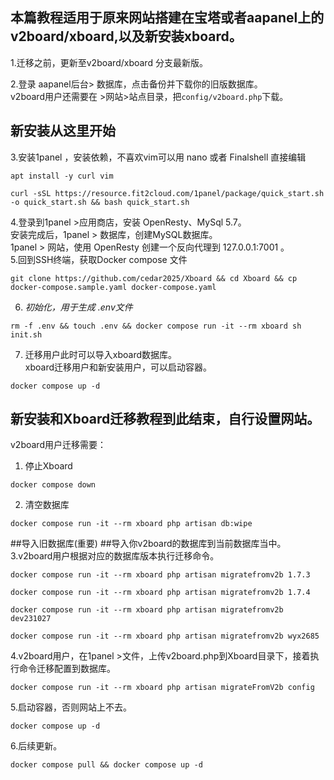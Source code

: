 **本篇教程适用于原来网站搭建在宝塔或者aapanel上的v2board/xboard,以及新安装xboard。**
---
1.迁移之前，更新至v2board/xboard 分支最新版。

2.登录 aapanel后台> 数据库，点击备份并下载你的旧版数据库。  
v2board用户还需要在 >网站>站点目录，把`config/v2board.php`下载。

## 新安装从这里开始  
3.安装1panel ，安装依赖，不喜欢vim可以用 nano 或者 Finalshell 直接编辑
```
apt install -y curl vim 
```
```
curl -sSL https://resource.fit2cloud.com/1panel/package/quick_start.sh -o quick_start.sh && bash quick_start.sh
```
4.登录到1panel >应用商店，安装 OpenResty、MySql 5.7。  
安装完成后，1panel > 数据库，创建MySQL数据库。  
1panel > 网站，使用 OpenResty 创建一个反向代理到 127.0.0.1:7001 。  
5.回到SSH终端，获取Docker compose 文件
```
git clone https://github.com/cedar2025/Xboard && cd Xboard && cp docker-compose.sample.yaml docker-compose.yaml
```
6. *初始化，用于生成 .env文件*
```
rm -f .env && touch .env && docker compose run -it --rm xboard sh init.sh 
```
7. 迁移用户此时可以导入xboard数据库。  
xboard迁移用户和新安装用户，可以启动容器。
```
docker compose up -d 
```
## 新安装和Xboard迁移教程到此结束，自行设置网站。
v2board用户迁移需要：
1. 停止Xboard
```
docker compose down
```
2. 清空数据库
```
docker compose run -it --rm xboard php artisan db:wipe
```
##导入旧数据库(重要)
##导入你v2board的数据库到当前数据库当中。
3.v2board用户根据对应的数据库版本执行迁移命令。
```
docker compose run -it --rm xboard php artisan migratefromv2b 1.7.3
```
```
docker compose run -it --rm xboard php artisan migratefromv2b 1.7.4
```
```
docker compose run -it --rm xboard php artisan migratefromv2b dev231027
```
```
docker compose run -it --rm xboard php artisan migratefromv2b wyx2685
```
4.v2board用户，在1panel >文件，上传v2board.php到Xboard目录下，接着执行命令迁移配置到数据库。
```
docker compose run -it --rm xboard php artisan migrateFromV2b config
```
5.启动容器，否则网站上不去。
```
docker compose up -d
```
6.后续更新。
```
docker compose pull && docker compose up -d 
```
